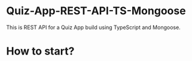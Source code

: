 # Quiz-App-REST-API-TS-Mongoose
This is REST API for a Quiz App build using TypeScript and Mongoose.

# How to start?
